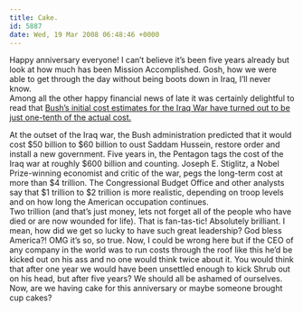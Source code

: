 ```yaml
---
title: Cake.
id: 5887
date: Wed, 19 Mar 2008 06:48:46 +0000
---
```


Happy anniversary everyone! I can’t believe it’s been five years already but look at how much has been Mission Accomplished. Gosh, how we were able to get through the day without being boots down in Iraq, I’ll never know.  
 Among all the other happy financial news of late it was certainly delightful to read that [Bush’s initial cost estimates for the Iraq War have turned out to be just one-tenth of the actual cost.](http://www.nytimes.com/2008/03/19/washington/19cost.html?ref=world)

<div class="quote">At the outset of the Iraq war, the Bush administration predicted that it would cost $50 billion to $60 billion to oust Saddam Hussein, restore order and install a new government.  
 Five years in, the Pentagon tags the cost of the Iraq war at roughly $600 billion and counting. Joseph E. Stiglitz, a Nobel Prize-winning economist and critic of the war, pegs the long-term cost at more than $4 trillion. The Congressional Budget Office and other analysts say that $1 trillion to $2 trillion is more realistic, depending on troop levels and on how long the American occupation continues.</div>Two trillion (and that’s just money, lets not forget all of the people who have died or are now wounded for life). That is fan-tas-tic! Absolutely brilliant. I mean, how did we get so lucky to have such great leadership? God bless America?! <span class="caps">OMG</span> it’s so, so true.  
 Now, I could be wrong here but if the <span class="caps">CEO</span> of any company in the world was to run costs through the roof like this he’d be kicked out on his ass and no one would think twice about it.  
 You would think that after one year we would have been unsettled enough to kick Shrub out on his head, but after five years? We should all be ashamed of ourselves.  
 Now, are we having cake for this anniversary or maybe someone brought cup cakes?


